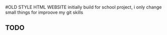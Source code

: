 #OLD STYLE HTML WEBSITE 
initially build for school project, i only change small things for improove my git skills 

## TODO ## 
